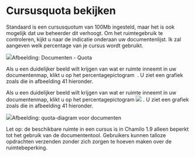 # Cursusquota bekijken

Standaard is een cursusquotum van 100Mb ingesteld, maar het is ook mogelijk dat uw beheerder dit verhoogt. Om het ruimtegebruik te controleren, kijkt u naar de indicatie onderaan uw documentenlijst. Ik zal aangeven welk percentage van je cursus wordt gebruikt.

![](../../.gitbook/assets/images46%20%285%29.png)Afbeelding: Documenten - Quota

Als u een duidelijker beeld wilt krijgen van wat er ruimte inneemt in uw documentenmap, klikt u op het percentagepictogram <img> . U ziet een grafiek zoals die in afbeelding 41 hieronder.

Als u een duidelijker beeld wilt krijgen van wat er ruimte inneemt in uw documentenmap, klikt u op het percentagepictogram ![](../../.gitbook/assets/graphics125%20%283%29.png) . U ziet een grafiek zoals die in afbeelding 41 hieronder.

![](../../.gitbook/assets/images288%20%281%29.png)Afbeelding: quota-diagram voor documenten

Let op: de beschikbare ruimte in een cursus is in Chamilo 1.9 alleen beperkt tot het gebruik van de documententool. Gebruikers kunnen talloze opdrachten verzenden zonder zich zorgen te hoeven maken over de ruimtebeperking.

